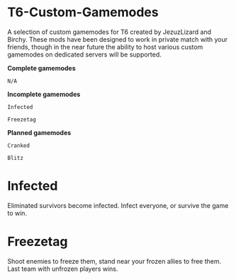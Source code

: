 # T6-Custom-Gamemodes
A selection of custom gamemodes for T6 created by JezuzLizard and Birchy. These mods have been designed to work in private match with your friends, though in the near future the ability to host various custom gamemodes on dedicated servers will be supported.

**Complete gamemodes**
```
N/A
```

**Incomplete gamemodes**
```
Infected
```
```
Freezetag
```

**Planned gamemodes**
```
Cranked
```
```
Blitz
```
# Infected
Eliminated survivors become infected. Infect everyone, or survive the game to win.

# Freezetag
Shoot enemies to freeze them, stand near your frozen allies to free them. Last team with unfrozen players wins.
